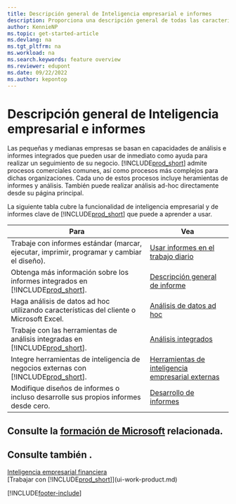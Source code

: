 ```yaml
---
title: Descripción general de Inteligencia empresarial e informes
description: Proporciona una descripción general de todas las características de inteligencia empresarial e informes con soporte de Business Central.
author: KennieNP
ms.topic: get-started-article
ms.devlang: na
ms.tgt_pltfrm: na
ms.workload: na
ms.search.keywords: feature overview
ms.reviewer: edupont
ms.date: 09/22/2022
ms.author: kepontop
---
```

# <a name="business-intelligence-and-reporting-overview"></a><a name="business-intelligence-and-reporting-overview"></a>Descripción general de Inteligencia empresarial e informes

Las pequeñas y medianas empresas se basan en capacidades de análisis e informes integrados que pueden usar de inmediato como ayuda para realizar un seguimiento de su negocio. [!INCLUDE[prod_short](includes/prod_short.md)] admite procesos comerciales comunes, así como procesos más complejos para dichas organizaciones. Cada uno de estos procesos incluye heramientas de informes y análisis. También puede realizar análisis ad-hoc directamente desde su página principal.  

La siguiente tabla cubre la funcionalidad de inteligencia empresarial y de informes clave de [!INCLUDE[prod_short](includes/prod_short.md)] que puede a aprender a usar.

| Para | Vea |
| --- | --- |
| Trabaje con informes estándar (marcar, ejecutar, imprimir, programar y cambiar el diseño). | [Usar informes en el trabajo diario](reports-use-reports.md) |
| Obtenga más información sobre los informes integrados en [!INCLUDE[prod_short](includes/prod_short.md)]. |[Descripción general de informe](reports-available-reports.md)|
| Haga análisis de datos ad hoc utilizando características del cliente o Microsoft Excel. | [Análisis de datos ad hoc](reports-adhoc-analysis.md) |
| Trabaje con las herramientas de análisis integradas en [!INCLUDE[prod_short](includes/prod_short.md)].| [Análisis integrados](reports-built-in-analytics.md) |
| Integre herramientas de inteligencia de negocios externas con [!INCLUDE[prod_short](includes/prod_short.md)].| [Herramientas de inteligencia empresarial externas](reports-external-analysis.md) |
|Modifique diseños de informes o incluso desarrolle sus propios informes desde cero. |[Desarrollo de informes](reports-develop-reports.md)|

## <a name="see-related-microsoft-training"></a><a name="see-related-microsoft-training"></a>Consulte la [formación de Microsoft](/training/paths/setup-reporting-dynamics-365-business-central/) relacionada.

## <a name="see-also"></a><a name="see-also"></a>Consulte también .

[Inteligencia empresarial financiera](bi.md)  
[Trabajar con [!INCLUDE[prod_short](includes/prod_short.md)]](ui-work-product.md)  

[!INCLUDE[footer-include](includes/footer-banner.md)]
